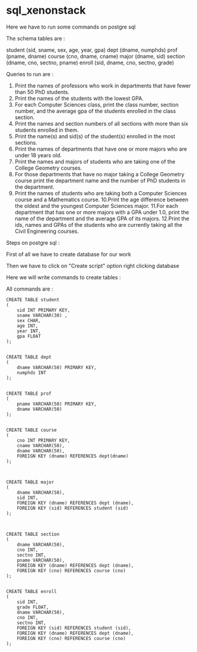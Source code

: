 # sql_xenonstack

Here we have to run some commands on postgre sql

The schema tables are : 

student (sid, sname, sex, age, year, gpa)
dept (dname, numphds)
prof (pname, dname)
course (cno, dname, cname)
major (dname, sid)
section (dname, cno, sectno, pname)
enroll (sid, dname, cno, sectno, grade)



Queries to run are : 

1. Print the names of professors who work in departments that have fewer than 50 PhD 
students.
2. Print the names of the students with the lowest GPA.
3. For each Computer Sciences class, print the class number, section number, and the average 
gpa of the students enrolled in the class section.
4. Print the names and section numbers of all sections with more than six students enrolled in 
them.
5. Print the name(s) and sid(s) of the student(s) enrolled in the most sections.
6. Print the names of departments that have one or more majors who are under 18 years old.
7. Print the names and majors of students who are taking one of the College Geometry 
courses.
8. For those departments that have no major taking a College Geometry course print the 
department name and the number of PhD students in the department.
9. Print the names of students who are taking both a Computer Sciences course and a 
Mathematics course.
10.Print the age difference between the oldest and the youngest Computer Sciences major.
11.For each department that has one or more majors with a GPA under 1.0, print the name of 
the department and the average GPA of its majors.
12.Print the ids, names and GPAs of the students who are currently taking all the Civil 
Engineering courses.




Steps on postgre sql : 

First of all we have to create database for our work

Then we have to click on "Create script" option right clicking database

Here we will write commands to create tables : 

All commands are : 

	CREATE TABLE student
	(
		sid INT PRIMARY KEY,
		sname VARCHAR(30) ,
		sex CHAR,
		age INT,
		year INT,
		gpa FLOAT
	);
	
	
	CREATE TABLE dept
	(
		dname VARCHAR(50) PRIMARY KEY,
		numphds INT
	);
	
	
	CREATE TABLE prof
	(
		pname VARCHAR(50) PRIMARY KEY,
		dname VARCHAR(50)
	);
	
	
	CREATE TABLE course
	(
		cno INT PRIMARY KEY,
		cname VARCHAR(50),
		dname VARCHAR(50),
		FOREIGN KEY (dname) REFERENCES dept(dname)
	);
	
	
	
	CREATE TABLE major
	(
		dname VARCHAR(50),
		sid INT,
		FOREIGN KEY (dname) REFERENCES dept (dname),
    	FOREIGN KEY (sid) REFERENCES student (sid)
	);
	
	
	
	CREATE TABLE section
	(
		dname VARCHAR(50), 
		cno INT, 
		sectno INT,
		pname VARCHAR(50),
    	FOREIGN KEY (dname) REFERENCES dept (dname),
    	FOREIGN KEY (cno) REFERENCES course (cno)
	);
	
	
	CREATE TABLE enroll
	(
		sid INT,
		grade FLOAT,
		dname VARCHAR(50),
		cno INT,
		sectno INT,
		FOREIGN KEY (sid) REFERENCES student (sid),
    	FOREIGN KEY (dname) REFERENCES dept (dname),
    	FOREIGN KEY (cno) REFERENCES course (cno)
	);


 
